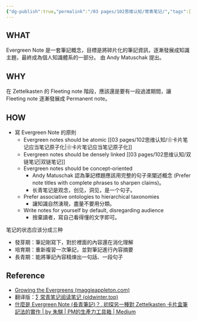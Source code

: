 ```yaml
---
{"dg-publish":true,"permalink":"/03 pages/102思维认知/常青笔记/","tags":["🌱/tree"],"created":"2024-11-30T20:52:33.912+08:00","updated":"2025-03-04T13:38:02.698+08:00"}
---
```



## WHAT

Evergreen Note 是一套筆記概念，目標是將碎片化的筆記資訊，逐漸發展成知識主題，最終成為個人知識體系的一部分。
由 Andy Matuschak 提出。

## WHY
在 Zettelkasten 的 Fleeting note 階段，應該還是要有一段過渡期間，讓 Fleeting note 逐漸發展成 Permanent note。
## HOW
- 寫 Evergreen Note 的原則
	- Evergreen notes should be atomic [[03 pages/102思维认知/❀卡片笔记应当笔记原子化\|❀卡片笔记应当笔记原子化]]
	- Evergreen notes should be densely linked [[03 pages/102思维认知/双链笔记\|双链笔记]]
	- Evergreen notes should be concept-oriented
		- Andy Matuschak 認為筆記標題應該用完整的句子來闡述概念 (Prefer note titles with complete phrases to sharpen claims)。
		- 长青笔记是观念，创见，洞见，是一个句子。
	- Prefer associative ontologies to hierarchical taxonomies
		- 讓知識自然湧現，盡量不要用分類。
	- Write notes for yourself by default, disregarding audience
		- 捨棄讀者，寫自己看得懂的文字即可。


笔记的状态应该分成三种

- 發芽期：筆記剛寫下，對於裡面的內容還在消化理解
- 培育期：重新複習一次筆記，並對筆記進行內容摘要
- 長青期：能將筆記內容精煉出一句話、一段句子

## Reference
-  [Growing the Evergreens (maggieappleton.com)](https://maggieappleton.com/evergreens)
- 翻译版：[∑ 常青笔记阅读笔记 (oldwinter.top)](https://garden.oldwinter.top/sources/articles/%E5%B8%B8%E9%9D%92%E7%AC%94%E8%AE%B0%E9%98%85%E8%AF%BB%E7%AC%94%E8%AE%B0/%E2%88%91-%E5%B8%B8%E9%9D%92%E7%AC%94%E8%AE%B0%E9%98%85%E8%AF%BB%E7%AC%94%E8%AE%B0)
-  [什麼是 Evergreen Note (長青筆記)？. 初探另一種對 Zettelkasten 卡片盒筆記法的實作 | by 朱騏 | PM的生產力工具箱 | Medium](https://medium.com/pm%E7%9A%84%E7%94%9F%E7%94%A2%E5%8A%9B%E5%B7%A5%E5%85%B7%E7%AE%B1/%E4%BB%80%E9%BA%BC%E6%98%AF-evergreen-note-%E9%95%B7%E9%9D%92%E7%AD%86%E8%A8%98-5f0b2c7b6547)